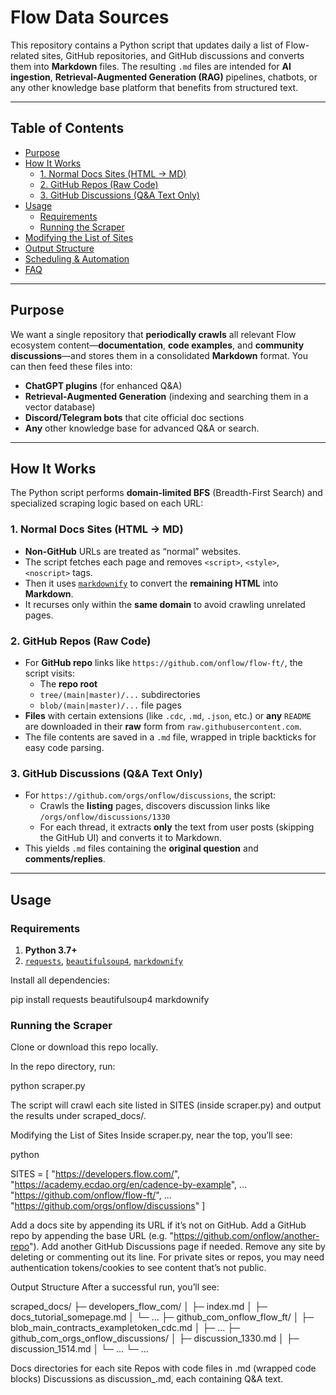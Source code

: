 # Flow Data Sources

This repository contains a Python script that updates daily a list of Flow-related sites, GitHub repositories, and GitHub discussions and converts them into **Markdown** files. The resulting `.md` files are intended for **AI ingestion**, **Retrieval-Augmented Generation (RAG)** pipelines, chatbots, or any other knowledge base platform that benefits from structured text.

---

## Table of Contents

- [Purpose](#purpose)
- [How It Works](#how-it-works)
  - [1. Normal Docs Sites (HTML → MD)](#1-normal-docs-sites-html--md)
  - [2. GitHub Repos (Raw Code)](#2-github-repos-raw-code)
  - [3. GitHub Discussions (Q&A Text Only)](#3-github-discussions-qa-text-only)
- [Usage](#usage)
  - [Requirements](#requirements)
  - [Running the Scraper](#running-the-scraper)
- [Modifying the List of Sites](#modifying-the-list-of-sites)
- [Output Structure](#output-structure)
- [Scheduling & Automation](#scheduling--automation)
- [FAQ](#faq)

---

## Purpose

We want a single repository that **periodically crawls** all relevant Flow ecosystem content—**documentation**, **code examples**, and **community discussions**—and stores them in a consolidated **Markdown** format. You can then feed these files into:

- **ChatGPT plugins** (for enhanced Q&A)
- **Retrieval-Augmented Generation** (indexing and searching them in a vector database)
- **Discord/Telegram bots** that cite official doc sections
- **Any** other knowledge base for advanced Q&A or search.

---

## How It Works

The Python script performs **domain-limited BFS** (Breadth-First Search) and specialized scraping logic based on each URL:

### 1. Normal Docs Sites (HTML → MD)

- **Non-GitHub** URLs are treated as “normal” websites.  
- The script fetches each page and removes `<script>`, `<style>`, `<noscript>` tags.
- Then it uses [`markdownify`](https://pypi.org/project/markdownify/) to convert the **remaining HTML** into **Markdown**.  
- It recurses only within the **same domain** to avoid crawling unrelated pages.

### 2. GitHub Repos (Raw Code)

- For **GitHub repo** links like `https://github.com/onflow/flow-ft/`, the script visits:
  - The **repo root**
  - `tree/(main|master)/...` subdirectories
  - `blob/(main|master)/...` file pages
- **Files** with certain extensions (like `.cdc`, `.md`, `.json`, etc.) or **any** `README` are downloaded in their **raw** form from `raw.githubusercontent.com`.  
- The file contents are saved in a `.md` file, wrapped in triple backticks for easy code parsing.

### 3. GitHub Discussions (Q&A Text Only)

- For `https://github.com/orgs/onflow/discussions`, the script:
  - Crawls the **listing** pages, discovers discussion links like `/orgs/onflow/discussions/1330`
  - For each thread, it extracts **only** the text from user posts (skipping the GitHub UI) and converts it to Markdown.
- This yields `.md` files containing the **original question** and **comments/replies**.

---

## Usage

### Requirements

1. **Python 3.7+**  
2. [`requests`](https://pypi.org/project/requests/), [`beautifulsoup4`](https://pypi.org/project/beautifulsoup4/), [`markdownify`](https://pypi.org/project/markdownify/)

Install all dependencies:

pip install requests beautifulsoup4 markdownify


### Running the Scraper
Clone or download this repo locally.

In the repo directory, run:

python scraper.py

The script will crawl each site listed in SITES (inside scraper.py) and output the results under scraped_docs/.

Modifying the List of Sites
Inside scraper.py, near the top, you’ll see:

python

SITES = [
    "https://developers.flow.com/",
    "https://academy.ecdao.org/en/cadence-by-example",
    ...
    "https://github.com/onflow/flow-ft/",
    ...
    "https://github.com/orgs/onflow/discussions"
]

Add a docs site by appending its URL if it’s not on GitHub.
Add a GitHub repo by appending the base URL (e.g. "https://github.com/onflow/another-repo").
Add another GitHub Discussions page if needed.
Remove any site by deleting or commenting out its line.
For private sites or repos, you may need authentication tokens/cookies to see content that’s not public.

Output Structure
After a successful run, you’ll see:


scraped_docs/
  ├─ developers_flow_com/
  │   ├─ index.md
  │   ├─ docs_tutorial_somepage.md
  │   └─ ...
  ├─ github_com_onflow_flow_ft/
  │   ├─ blob_main_contracts_exampletoken_cdc.md
  │   ├─ ...
  ├─ github_com_orgs_onflow_discussions/
  │   ├─ discussion_1330.md
  │   ├─ discussion_1514.md
  │   └─ ...
  └─ ...

Docs directories for each site
Repos with code files in .md (wrapped code blocks)
Discussions as discussion_<id>.md, each containing Q&A text.

